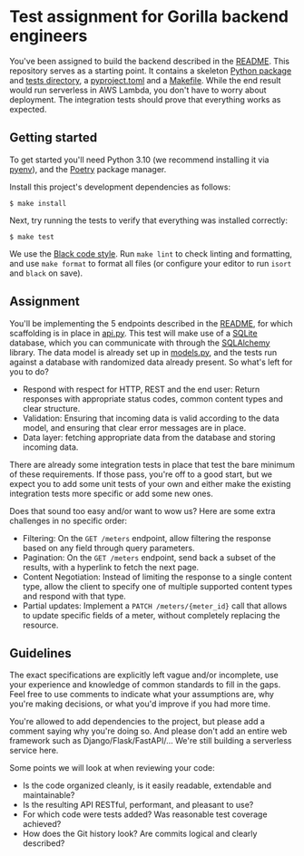 # Test assignment for Gorilla backend engineers

You've been assigned to build the backend described in the [README](README.md).
This repository serves as a starting point. It contains a skeleton
[Python package](metr/) and [tests directory](tests/), a
[pyproject.toml](pyproject.toml) and a [Makefile](Makefile). While the end
result would run serverless in AWS Lambda, you don't have to worry about
deployment. The integration tests should prove that everything works as expected.

## Getting started

To get started you'll need Python 3.10 (we recommend installing it via
[pyenv](https://github.com/pyenv/pyenv)), and the
[Poetry](https://python-poetry.org/docs/#installation) package manager.

Install this project's development dependencies as follows:

```console
$ make install
```

Next, try running the tests to verify that everything was installed correctly:

```console
$ make test
```

We use the [Black code style](https://github.com/psf/black). Run `make lint` to
check linting and formatting, and use `make format` to format all files (or
configure your editor to run `isort` and `black` on save).

## Assignment

You'll be implementing the 5 endpoints described in the [README](README.md), for
which scaffolding is in place in [api.py](metr/api.py). This test will make use
of a [SQLite](https://www.sqlite.org/index.html) database, which you can
communicate with through the [SQLAlchemy](https://docs.sqlalchemy.org/en/14/index.html)
library. The data model is already set up in [models.py](metr/models.py), and
the tests run against a database with randomized data already present.
So what's left for you to do?

- Respond with respect for HTTP, REST and the end user: Return responses with
  appropriate status codes, common content types and clear structure.
- Validation: Ensuring that incoming data is valid according to the data model,
  and ensuring that clear error messages are in place.
- Data layer: fetching appropriate data from the database and storing incoming
  data.


There are already some integration tests in place that test the bare minimum
of these requirements. If those pass, you're off to a good start, but we expect
you to add some unit tests of your own and either make the existing integration
tests more specific or add some new ones.


Does that sound too easy and/or want to wow us? Here are some extra challenges
in no specific order:

- Filtering: On the `GET /meters` endpoint, allow filtering the response based
  on any field through query parameters.
- Pagination: On the `GET /meters` endpoint, send back a subset of the results,
  with a hyperlink to fetch the next page.
- Content Negotiation: Instead of limiting the response to a single content
  type, allow the client to specify one of multiple supported content types and
  respond with that type.
- Partial updates: Implement a `PATCH /meters/{meter_id}` call that allows to
  update specific fields of a meter, without completely replacing the resource.


## Guidelines

The exact specifications are explicitly left vague and/or incomplete, use your
experience and knowledge of common standards to fill in the gaps. Feel free to
use comments to indicate what your assumptions are, why you're making decisions,
or what you'd improve if you had more time.

You're allowed to add dependencies to the project, but please add a comment
saying why you're doing so. And please don't add an entire web framework such as
Django/Flask/FastAPI/... We're still building a serverless service here.

Some points we will look at when reviewing your code:

- Is the code organized cleanly, is it easily readable, extendable and
  maintainable?
- Is the resulting API RESTful, performant, and pleasant to use?
- For which code were tests added? Was reasonable test coverage achieved?
- How does the Git history look? Are commits logical and clearly described?
